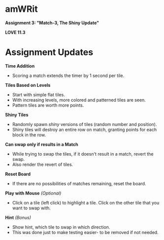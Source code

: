 # amWRit

__Assignment 3: "Match-3, The Shiny Update"__

__LOVE 11.3__

# Assignment Updates

__Time Addition__
- Scoring a match extends the timer by 1 second per tile.

__Tiles Based on Levels__
- Start with simple flat tiles.
- With increasing levels, more colored and patterned tiles are seen.
- Pattern tiles are worth more points.

__Shiny Tiles__
- Randomly spawn _shiny_ versions of tiles (random number and position).
- Shiny tiles will destroy an entire row on match, granting points for each block in the row.

__Can swap only if results in a Match__
- While trying to swap the tiles, if it doesn't result in a match, revert the swap. 
- Also render the revert of tiles.

__Reset Board__
- If there are no possibilities of matches remaining, reset the board. 

__Play with Mouse__ _(Optional)_
- Click on a tile (left click) to highlight a tile. Click on the other tile that you want to swap with.

__Hint__ _(Bonus)_
- Show hint, which tile to swap in which direction. 
- This was done just to make testing easier- to be removed if not needed.